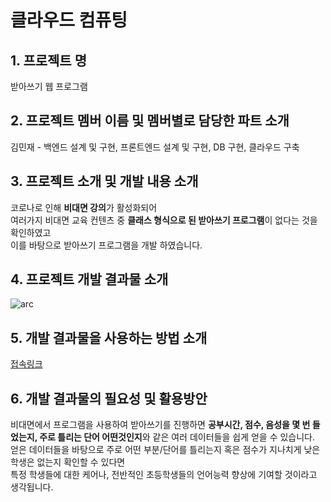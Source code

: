 
# 클라우드 컴퓨팅

## 1. 프로젝트 명
받아쓰기 웹 프로그램

## 2. 프로젝트 멤버 이름 및 멤버별로 담당한 파트 소개
김민재 - 백엔드 설계 및 구현, 프론트엔드 설계 및 구현, DB 구현, 클라우드 구축

## 3. 프로젝트 소개 및 개발 내용 소개
코로나로 인해 **비대면 강의**가 활성화되어   
여러가지 비대면 교육 컨텐츠 중 **클래스 형식으로 된 받아쓰기 프로그램**이 없다는 것을 확인하였고   
이를 바탕으로 받아쓰기 프로그램을 개발 하였습니다.

## 4. 프로젝트 개발 결과물 소개
![arc](https://user-images.githubusercontent.com/57057158/101543855-28860600-39e8-11eb-9d61-ee8f0a2c697a.png)

## 5. 개발 결과물을 사용하는 방법 소개
[접속링크](http://54.226.97.238/)

## 6. 개발 결과물의 필요성 및 활용방안
비대면에서 프로그램을 사용하여 받아쓰기를 진행하면
**공부시간, 점수, 음성을 몇 번 들었는지, 주로 틀리는 단어 어떤것인지**와 같은 여러 데이터들을 쉽게 얻을 수 있습니다.   
얻은 데이터들을 바탕으로 주로 어떤 부분/단어를 틀리는지 혹은 점수가 지나치게 낮은 학생은 없는지 확인할 수 있다면   
특정 학생들에 대한 케어나, 전반적인 초등학생들의 언어능력 향상에 기여할 것이라고 생각됩니다.   
